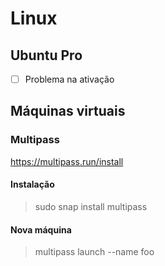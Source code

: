 # Linux

## Ubuntu Pro

- [ ] Problema na ativação

## Máquinas virtuais

### Multipass

https://multipass.run/install  

#### Instalação

> sudo snap install multipass

#### Nova máquina

> multipass launch --name foo


